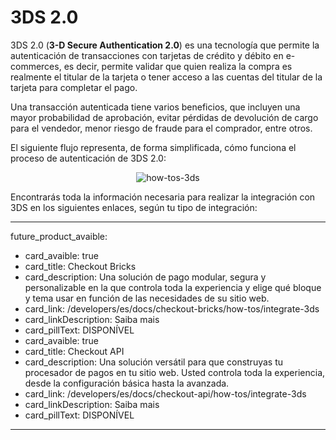 # 3DS 2.0

3DS 2.0 (**3-D Secure Authentication 2.0**) es una tecnología que permite la autenticación de transacciones con tarjetas de crédito y débito en e-commerces, es decir, permite validar que quien realiza la compra es realmente el titular de la tarjeta o tener acceso a las cuentas del titular de la tarjeta para completar el pago.

Una transacción autenticada tiene varios beneficios, que incluyen una mayor probabilidad de aprobación, evitar pérdidas de devolución de cargo para el vendedor, menor riesgo de fraude para el comprador, entre otros.

El siguiente flujo representa, de forma simplificada, cómo funciona el proceso de autenticación de 3DS 2.0:

<center>

![how-tos-3ds](how-tos/improve-approval-3ds-es.gif)

</center>

Encontrarás toda la información necesaria para realizar la integración con 3DS en los siguientes enlaces, según tu tipo de integración:

---
future_product_avaible: 
 - card_avaible: true
 - card_title: Checkout Bricks
 - card_description: Una solución de pago modular, segura y personalizable en la que controla toda la experiencia y elige qué bloque y tema usar en función de las necesidades de su sitio web.
 - card_link: /developers/es/docs/checkout-bricks/how-tos/integrate-3ds
 - card_linkDescription: Saiba mais
 - card_pillText: DISPONÍVEL
 - card_avaible: true
 - card_title: Checkout API
 - card_description: Una solución versátil para que construyas tu procesador de pagos en tu sitio web. Usted controla toda la experiencia, desde la configuración básica hasta la avanzada.
 - card_link: /developers/es/docs/checkout-api/how-tos/integrate-3ds
 - card_linkDescription: Saiba mais
 - card_pillText: DISPONÍVEL
---

